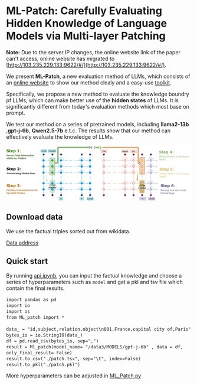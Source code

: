 # ML-Patch: Carefully Evaluating Hidden Knowledge of Language Models via Multi-layer Patching

**Note:** Due to the server IP changes, the online website link of the paper can't access, online website has migrated to [http://103.235.229.133:9622/#/](http://103.235.229.133:9622/#/).

We present **ML-Patch**, a new evaluation method of LLMs, which consists of an [online website](http://103.235.229.133:9622/#/) to show our method clealy and a easy-use [toolkit](https://github.com/Turingzero0/ML_Patch/blob/master/api.ipynb).

Specifically, we propose a new method to evaluate the knowledge boundry pf LLMs, which can make better use of the **hidden states** of LLMs. It is significantly different from today's evaluation methods which most base on prompt.

We test our method on a series of pretrained models, including **llama2-13b** ,**gpt-j-6b**, **Qwen2.5-7b** e.t.c. The results show that our method can effectively evaluate the knowledge of LLMs.

![image](patch.jpg)

## Download data

We use the factual triples sorted out from wikidata.

[Data address](https://github.com/PAIR-code/interpretability/tree/master/patchscopes/code/preprocessed_data/factual)

## Quick start

By running [api.ipynb](https://github.com/Turingzero0/ML_Patch/blob/master/api.ipynb), you can input the factual knowledge and choose a series of hyperparameters such as `model` and get a pkl and tsv file which contain the final results.

```
import pandas as pd
import io
import os
from ML_patch import *

data_ = "id,subject,relation,object\n001,France,capital city of,Paris"
bytes_io = io.StringIO(data_)
df = pd.read_csv(bytes_io, sep=",")
result = Ml_patch(model_name= "/data3/MODELS/gpt-j-6b" , data = df, only_final_result= False)
result.to_csv("./patch.tsv", sep="\t", index=False)
result.to_pkl("./patch.pkl")
```

More hyperparameters can be adjusted in [ML_Patch.py](https://github.com/Turingzero0/ML_Patch/blob/master/ML_patch.py)
